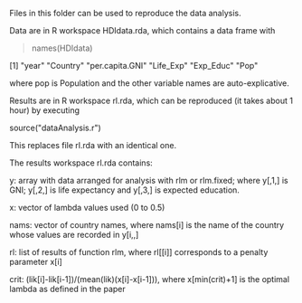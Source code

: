 Files in this folder can be used to reproduce the data analysis.

Data are in R workspace HDIdata.rda, which contains a data frame with

> names(HDIdata)

[1] "year"           "Country"        "per.capita.GNI" "Life_Exp" "Exp_Educ"       "Pop"

where pop is Population and the other variable names are
auto-explicative. 

Results are in R workspace rl.rda, which can be reproduced (it takes
about 1 hour) by executing 

source("dataAnalysis.r")

This replaces file rl.rda with an identical one.

The results workspace rl.rda contains:

y: array with data arranged for analysis with rlm or rlm.fixed; where
y[,1,] is GNI; y[,2,] is life expectancy and y[,3,] is expected
education.

x: vector of lambda values used (0 to 0.5)

nams: vector of country names, where nams[i] is the name of the
country whose values are recorded in y[i,,]

rl: list of results of function rlm, where rl[[i]] corresponds to a
penalty parameter x[i]

crit: (lik[i]-lik[i-1])/(mean(lik)(x[i]-x[i-1])), where x[min(crit)+1] is the optimal lambda as defined in the paper



